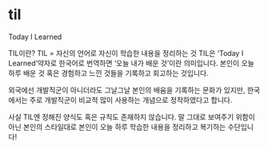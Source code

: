 # til

Today I Learned

TIL이란?
TIL = 자신의 언어로 자신이 학습한 내용을 정리하는 것
TIL은 ‘Today I Learned’약자로 한국어로 번역하면 ‘오늘 내가 배운 것’이란 의미입니다. 본인이 오늘 하루 배운 것 혹은 경험하고 느낀 것들을 기록하고 회고하는 것입니다.
 
외국에선 개발직군이 아니더라도 그날그날 본인의 배움을 기록하는 문화가 있지만, 한국에서는 주로 개발직군이 비교적 많이 사용하는 개념으로 정착하였다고 합니다.
 
사실 TIL엔 정해진 양식도 혹은 규칙도 존재하지 않습니다. 말 그대로 보여주기 위함이 아닌 본인의 스타일대로 본인이 오늘 하루 학습한 내용을 정리하고 복기하는 수단입니다!
